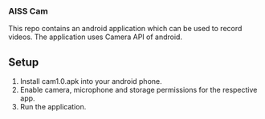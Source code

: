 ### AISS Cam ###
This repo contains an android application which can be used to record videos.
The application uses Camera API of android.

## Setup ##
1. Install  cam1.0.apk into your android phone.
2. Enable camera, microphone and storage permissions for the respective app.
3. Run the application.

